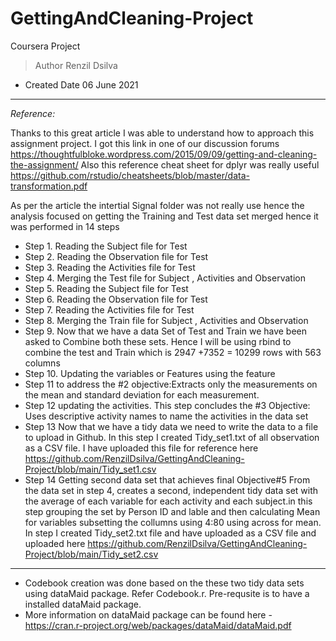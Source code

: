 # GettingAndCleaning-Project
Coursera Project 

> Author Renzil Dsilva


* Created Date 06 June 2021

***

_Reference:_

Thanks to this great article I was able to understand how to approach this assignment project. I got this link in one of our discussion forums https://thoughtfulbloke.wordpress.com/2015/09/09/getting-and-cleaning-the-assignment/ 
Also this reference cheat sheet for dplyr was really useful https://github.com/rstudio/cheatsheets/blob/master/data-transformation.pdf

As per the article the intertial Signal folder was not really use hence the analysis focused on getting the Training and Test data set merged hence it was performed in 14 steps


* Step 1. Reading the Subject file for Test 
* Step 2. Reading the Observation file for Test
* Step 3. Reading the Activities file for Test
* Step 4. Merging the Test file for Subject , Activities and Observation
* Step 5. Reading the Subject file for Test 
* Step 6. Reading the Observation file for Test
* Step 7. Reading the Activities file for Test
* Step 8. Merging the Train file for Subject , Activities and Observation
* Step 9. Now that we have a data Set of Test and Train we have been asked to Combine both these sets. Hence I will be using rbind to combine the test and Train which is 2947 +7352 = 10299 rows with 563 columns
* Step 10. Updating the variables or Features using the feature 
* Step 11 to address the #2 objective:Extracts only the measurements on the mean and standard deviation for each measurement. 
* Step 12 updating the activities. This step concludes the #3 Objective: Uses descriptive activity names to name the activities in the data set
* Step 13 Now that we have a tidy data we need to write the data to a file to upload in Github. In this step I created Tidy_set1.txt of all observation as a CSV file. I have uploaded this file for reference here https://github.com/RenzilDsilva/GettingAndCleaning-Project/blob/main/Tidy_set1.csv
* Step 14 Getting second data set that achieves final Objective#5 From the data set in step 4, creates a second, independent tidy data set with the average of each variable for each activity and each subject.in this step grouping the set by Person ID and lable and then calculating Mean for variables subsetting the collumns using 4:80 using across for mean. In step I created Tidy_set2.txt file and have uploaded as a CSV file and uploaded here https://github.com/RenzilDsilva/GettingAndCleaning-Project/blob/main/Tidy_set2.csv

----
* Codebook creation was done based on the these two tidy data sets using dataMaid package. 
Refer Codebook.r. Pre-requsite is to have a installed dataMaid package. 
* More information on dataMaid package can be found here - https://cran.r-project.org/web/packages/dataMaid/dataMaid.pdf




